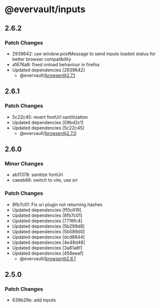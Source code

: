 # @evervault/inputs

## 2.6.2

### Patch Changes

- 2939642: use window.postMessage to send inputs loaded status for better browser compatibility
- a1676a8: fixed onload behaviour in firefox
- Updated dependencies [2939642]
  - @evervault/browser@2.7.1

## 2.6.1

### Patch Changes

- 5c22c45: revert fontUrl santitization
- Updated dependencies [09bd2c1]
- Updated dependencies [5c22c45]
  - @evervault/browser@2.7.0

## 2.6.0

### Minor Changes

- ab11378: sanitize fontUrl
- caeeb66: switch to vite, use sri

### Patch Changes

- 8fb7c01: Fix sri plugin not returning hashes
- Updated dependencies [ff0c619]
- Updated dependencies [8fb7c01]
- Updated dependencies [7716fc4]
- Updated dependencies [5b299d8]
- Updated dependencies [5b089d0]
- Updated dependencies [dcd8844]
- Updated dependencies [4e49d48]
- Updated dependencies [3a81a8f]
- Updated dependencies [456eeaf]
  - @evervault/browser@2.6.1

## 2.5.0

### Patch Changes

- 639b29e: add inputs
